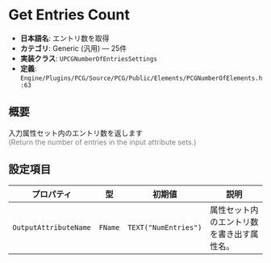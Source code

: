 # Get Entries Count

- **日本語名**: エントリ数を取得
- **カテゴリ**: Generic (汎用) — 25件
- **実装クラス**: `UPCGNumberOfEntriesSettings`
- **定義**: `Engine/Plugins/PCG/Source/PCG/Public/Elements/PCGNumberOfElements.h:63`

## 概要

入力属性セット内のエントリ数を返します<br><span style='color:gray'>(Return the number of entries in the input attribute sets.)</span>

## 設定項目


| プロパティ | 型 | 初期値 | 説明 |
| --- | --- | --- | --- |
| `OutputAttributeName` | `FName` | `TEXT("NumEntries")` | 属性セット内のエントリ数を書き出す属性名。 |
